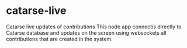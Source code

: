 # catarse-live

Catarse live updates of contributions
This node app connectis directly to Catarse database and updates on the screen using websockets all contributions that are created in the system.


